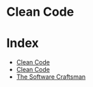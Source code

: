 # Clean Code

# Index 

* [Clean Code](https://github.com/andresmontoyab/Clean-Code/blob/master/clean-code)	
* [Clean Code](https://github.com/andresmontoyab/Clean-Code/blob/master/clean-architecture)	
* [The Software Craftsman](https://github.com/andresmontoyab/Clean-Code/blob/master/software-craftsman)	

